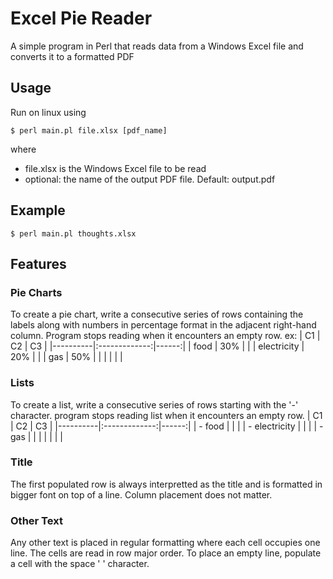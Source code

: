# Excel Pie Reader
A simple program in Perl that reads data from a Windows Excel file and converts it to a formatted PDF

## Usage
Run on linux using
```
$ perl main.pl file.xlsx [pdf_name]
```
 where 
 - file.xlsx is the Windows Excel file to be read
- optional: the name of the output PDF file. Default: output.pdf


## Example
```
$ perl main.pl thoughts.xlsx
```

## Features

### Pie Charts
To create a pie chart, write a consecutive series of rows containing the labels along with numbers in percentage format in the adjacent right-hand column. Program stops reading when it encounters an empty row.
ex:
| C1   |      C2      |  C3 |
|----------|:-------------:|------:|
| food |  30% |  |
| electricity |    20%   |    |
| gas | 50% |     |
|    | |     |



### Lists
To create a list, write a consecutive series of rows starting with the '-' character. program stops reading list when it encounters an empty row.
| C1   |      C2      |  C3 |
|----------|:-------------:|------:|
| - food |  |  |
| - electricity |       |    |
| - gas |  |     |
|  | |     |

### Title
The first populated row is always interpretted as the title and is formatted in bigger font on top of a line.
Column placement does not matter.

### Other Text
Any other text is placed in regular formatting where each cell occupies one line. The cells are read in row major order.
To place an empty line, populate a cell with the space ' ' character.
